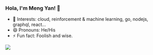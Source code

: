 ### Hola, I'm Meng Yan! 👋

<!--
**yanmxa/yanmxa** is a ✨ _special_ ✨ repository because its `README.md` (this file) appears on your GitHub profile.
Here are some ideas to get you started:
- 👯 I’m looking to collaborate on ...
- 🤔 I’m looking for help with ...
- 🔭 I’m currently working on Thoughtworks

-->

- 🤔 Interests: cloud, reinforcement & machine learning, go, nodejs, graphql, react... 
- 😄 Pronouns: He/His
- ⚡ Fun fact: Foolish and wise.

<a href="https://github.com/haoqing0110/haoqing0110/blob/master/README.md">
  <img align="left" src="https://github-readme-stats.vercel.app/api?username=yanmxa&show_icons=true&count_private=true&theme=graywhite" />
</a>

